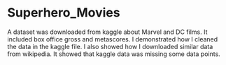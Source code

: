 # Superhero_Movies
A dataset was downloaded from kaggle about Marvel and DC films.  It included box office gross and metascores.  I demonstrated how I cleaned the data in the kaggle file.  I also showed how I downloaded similar data from wikipedia.  It showed that kaggle data was missing some data points.   
